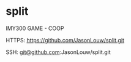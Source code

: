# split
IMY300 GAME -  COOP


HTTPS: https://github.com/JasonLouw/split.git

SSH: git@github.com:JasonLouw/split.git
